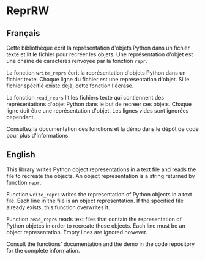# ReprRW

## Français

Cette bibliothèque écrit la représentation d'objets Python dans un fichier
texte et lit le fichier pour recréer les objets. Une représentation d'objet
est une chaîne de caractères renvoyée par la fonction `repr`.

La fonction `write_reprs` écrit la représentation d'objets Python dans un
fichier texte. Chaque ligne du fichier est une représentation d'objet. Si le
fichier spécifié existe déjà, cette fonction l'écrase.

La fonction `read_reprs` lit les fichiers texte qui contiennent des
représentations d'objet Python dans le but de recréer ces objets. Chaque ligne
doit être une représentation d'objet. Les lignes vides sont ignorées cependant.

Consultez la documentation des fonctions et la démo dans le dépôt de code pour
plus d'informations.

## English

This library writes Python object representations in a text file and reads the
file to recreate the objects. An object representation is a string returned by
function `repr`.

Function `write_reprs` writes the representation of Python objects in a text
file. Each line in the file is an object representation. If the specified file
already exists, this function overwrites it.

Function `read_reprs` reads text files that contain the representation of
Python objetcs in order to recreate those objects. Each line must be an object
representation. Empty lines are ignored however.

Consult the functions' documentation and the demo in the code repository for
the complete information.

